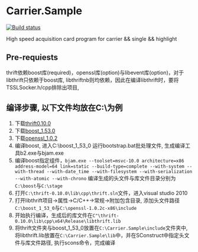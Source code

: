 # Carrier.Sample

[![Build status](https://ci.appveyor.com/api/projects/status/b5bhppulnj3kiyhq?svg=true)](https://ci.appveyor.com/project/Wingsgo/carrier-sample-ll7i4)


High speed acquisition card program for carrier && single && highlight 

## Pre-requiests
thrift依赖boost库(required)，openssl库(option)与libevent库(option)，对于libthrift只依赖于boost库, libthriftnb则均依赖，因此在编译libthrift时，要将TSSLSocker.h/cpp排除出项目, 

## 编译步骤, 以下文件均放在C:\为例
1. 下载[thrift0.10.0](https://github.com/apache/thrift/releases/tag/0.10.0)
2. 下载[boost_1.53.0](https://sourceforge.net/projects/boost/files/boost/1.53.0/)
3. 下载[openssl_1.0.2](https://sourceforge.net/projects/openssl/)
3. 编译boost, 进入C:\boost_1_53_0 运行bootstrap.bat批处理文件, 生成编译工具b2.exe与bjam.exe
4. 编译boost指定组件，`bjam.exe --toolset=msvc-10.0 architecture=x86 address-model=64 link=static --build-type=complete --with-system --with-thread --with-date_time --with-filesystem --with-serialization --with-atomic --with-chrono` 编译生成的头文件与库文件目录分别为`C:\boost`与`C:\stage`
5. 打开`C:\thrift-0.10.0\lib\cpp\thrift.sln`文件，进入visual studio 2010
6. 打开libthrift项目->属性->C/C++->常规->附加包含目录, 添加头文件路径`C:\boost_1_53_0`与`C:\openssl-1.0.2c-x86\include`
7. 开始执行编译，生成后的库文件在`C"\thrift-0.10.0\lib\cpp\x64\Release\libthrift.lib`
8. 将thrift文件夹与boost_1_53_0放置在`C:\Carrier.Sample\include`文件夹中, 将libthrift.lib放置在`C:\Carrier.Sample\lib`中，并在SConstruct中指定头文件与库文件路径, 执行scons命令，完成编译
